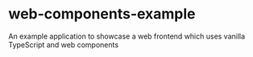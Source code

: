 # web-components-example
An example application to showcase a web frontend which uses vanilla TypeScript and web components
